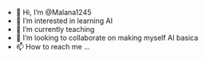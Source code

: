 - 👋 Hi, I’m @Malana1245
- 👀 I’m interested in learning AI
- 🌱 I’m currently teaching
- 💞️ I’m looking to collaborate on making myself AI basica
- 📫 How to reach me ...

<!---
Malana1245/Malana1245 is a ✨ special ✨ repository because its `README.md` (this file) appears on your GitHub profile.
You can click the Preview link to take a look at your changes.
--->
